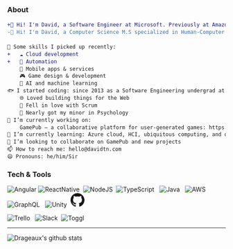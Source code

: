 

<!--
**Drageaux/Drageaux** is a ✨ _special_ ✨ repository because its `README.md` (this file) appears on your GitHub profile.

Here are some ideas to get you started:
-->

### About
```diff
+👋 Hi! I'm David, a Software Engineer at Microsoft. Previously at Amazon.
-👋 Hi! I'm David, a Computer Science M.S specialized in Human-Computer Interaction from Georgia Tech.

🐲 Some skills I picked up recently:
+   ☁ Cloud development
+   🔁 Automation
    📱 Mobile apps & services
    🎮 Game design & development
    🤖 AI and machine learning
🐟 I started coding: since 2013 as a Software Engineering undergrad at RIT, focused on Software Usability.
    🌐 Loved building things for the Web
    📅 Fell in love with Scrum
    🧠 Nearly got my minor in Psychology
🔭 I’m currently working on:
    GamePub – a collaborative platform for user-generated games: https://github.com/Drageaux/gamepub-web
🌱 I’m currently learning: Azure cloud, HCI, ubiquitous computing, and online community design
👯 I’m looking to collaborate on GamePub and new projects
📫 How to reach me: hello@davidtn.com
😄 Pronouns: he/him/Sir
```

### Tech & Tools
<div>
<img alt="Angular" title="Angular" height="32px" src="https://upload.wikimedia.org/wikipedia/commons/thumb/c/cf/Angular_full_color_logo.svg/250px-Angular_full_color_logo.svg.png" />
<img alt="ReactNative" title="ReactNative" height="32px" src="https://upload.wikimedia.org/wikipedia/commons/thumb/a/a7/React-icon.svg/220px-React-icon.svg.png" />&nbsp;
<img alt="NodeJS" title="NodeJS" height="32px" src="https://upload.wikimedia.org/wikipedia/commons/thumb/d/d9/Node.js_logo.svg/220px-Node.js_logo.svg.png" />&nbsp;
<img alt="TypeScript" title="TypeScript" height="32px" src="https://upload.wikimedia.org/wikipedia/commons/thumb/4/4c/Typescript_logo_2020.svg/800px-Typescript_logo_2020.svg.png" />&nbsp;&nbsp;
<img alt="Java" title="Java" height="32px" src="https://upload.wikimedia.org/wikipedia/en/thumb/3/30/Java_programming_language_logo.svg/121px-Java_programming_language_logo.svg.png" />&nbsp;&nbsp;
<img alt="AWS" title="AWS" height="32px" src="https://upload.wikimedia.org/wikipedia/commons/thumb/9/93/Amazon_Web_Services_Logo.svg/240px-Amazon_Web_Services_Logo.svg.png" />
<img alt="GraphQL" title="GraphQL" height="32px" src="https://upload.wikimedia.org/wikipedia/commons/thumb/1/17/GraphQL_Logo.svg/225px-GraphQL_Logo.svg.png" />&nbsp;&nbsp;
<img alt="Unity" title="Unity" height="32px" src="https://upload.wikimedia.org/wikipedia/commons/thumb/c/c4/Unity_2021.svg/1920px-Unity_2021.svg.png" />&nbsp;
<img alt="GitHub" title="GitHub" height="32px" src="https://raw.githubusercontent.com/github/explore/78df643247d429f6cc873026c0622819ad797942/topics/github/github.png" />&nbsp;&nbsp;

<br/>

<img alt="Trello" title="Trello" height="32px" src="https://upload.wikimedia.org/wikipedia/en/thumb/8/8c/Trello_logo.svg/1920px-Trello_logo.svg.png" />&nbsp;&nbsp;
<img alt="Slack" title="Slack" height="32px" src="https://upload.wikimedia.org/wikipedia/commons/thumb/b/b9/Slack_Technologies_Logo.svg/498px-Slack_Technologies_Logo.svg.png" />&nbsp;
<img alt="Toggl" title="Toggl" height="32px" src="https://upload.wikimedia.org/wikipedia/commons/thumb/a/a4/Tracklogo.png/220px-Tracklogo.png" />&nbsp;&nbsp;
<br/> 
</div>

---

![Drageaux's github stats](https://github-readme-stats.vercel.app/api?username=Drageaux&count_private=true&show_icons=true)

